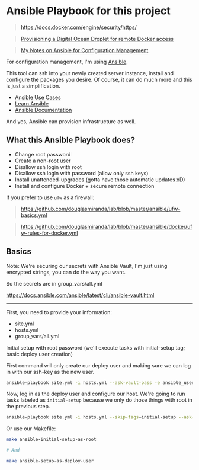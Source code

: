 # Ansible Playbook for this project

> https://docs.docker.com/engine/security/https/

> [Provisioning a Digital Ocean Droplet for remote Docker access](https://github.com/douglasmiranda/lab/blob/master/terraform/digital-ocean-droplet-remote-docker-example.tf)

> [My Notes on Ansible for Configuration Management](https://gist.github.com/douglasmiranda/f21a4481d372ae54fcf4a6ff32249949)

For configuration management, I'm using [Ansible](https://www.ansible.com/).

This tool can ssh into your newly created server instance, install and configure the packages you desire. Of course, it can do much more and this is just a simplification.

- [Ansible Use Cases](https://www.ansible.com/use-cases)
- [Learn Ansible](https://www.ansible.com/resources/get-started)
- [Ansible Documentation](https://docs.ansible.com)

And yes, Ansible can provision infrastructure as well.

## What this Ansible Playbook does?

- Change root password
- Create a non-root user
- Disallow ssh login with root 
- Disallow ssh login with password (allow only ssh keys)
- Install unattended-upgrades (gotta have those automatic updates xD)
- Install and configure Docker + secure remote connection

If you prefer to use `ufw` as a firewall:

> https://github.com/douglasmiranda/lab/blob/master/ansible/ufw-basics.yml

> https://github.com/douglasmiranda/lab/blob/master/ansible/docker/ufw-rules-for-docker.yml

## Basics

Note: We're securing our secrets with Ansible Vault, I'm just using encrypted strings, you can do the way you want.

So the secrets are in group_vars/all.yml

https://docs.ansible.com/ansible/latest/cli/ansible-vault.html

---

First, you need to provide your information:

- site.yml
- hosts.yml
- group_vars/all.yml

Initial setup with root password (we'll execute tasks with initial-setup tag; basic deploy user creation)

First command will only create our deploy user and making sure we can log in with our ssh-key as the new user.

```bash
ansible-playbook site.yml -i hosts.yml --ask-vault-pass -e ansible_user=root --tags=initial-setup
```

Now, log in as the deploy user and configure our host. We're going to run tasks labeled as `initial-setup` because we only do those things with root in the previous step.

```bash
ansible-playbook site.yml -i hosts.yml --skip-tags=initial-setup --ask-vault-pass
```

Or use our Makefile:

```bash
make ansible-initial-setup-as-root

# And

make ansible-setup-as-deploy-user
```
